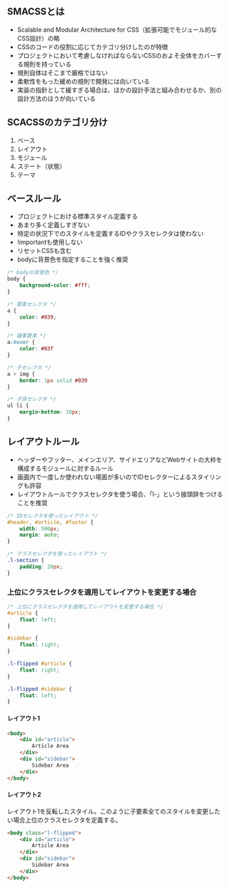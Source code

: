 ## SMACSSとは

- Scalable and Modular Architecture for CSS（拡張可能でモジュール的なCSS設計）の略
- CSSのコードの役割に応じてカテゴリ分けしたのが特徴
- プロジェクトにおいて考慮しなければならないCSSのおよそ全体をカバーする規則を持っている
- 規則自体はそこまで厳格ではない
- 柔軟性をもった緩めの規則で開発には向いている
- 実装の指針として緩すぎる場合は、ほかの設計手法と組み合わせるか、別の設計方法のほうが向いている

## SCACSSのカテゴリ分け 

1. ベース
2. レイアウト
3. モジュール 
4. ステート（状態）
5. テーマ

## ベースルール

- プロジェクトにおける標準スタイル定義する
- あまり多く定義しすぎない
- 特定の状況下でのスタイルを定義するIDやクラスセレクタは使わない
- !importantも使用しない
- リセットCSSも含む
- bodyに背景色を指定することを強く推奨

```css
/* bodyの背景色 */
body {
	background-color: #fff;
}

/* 要素セレクタ */
a {
	color: #039;
}

/* 議事要素 */
a:hover {
	color: #03f
}

/* 子セレクタ */
a > img {
	border: 1px solid #039
}

/* 子孫セレクタ */
ul li {
	margin-bottom: 10px;
}
```

## レイアウトルール

- ヘッダーやフッター、メインエリア、サイドエリアなどWebサイトの大枠を構成するモジュールに対するルール
- 画面内で一度しか使われない場面が多いのでIDセレクターによるスタイリングも許容 
- レイアウトルールでクラスセレクタを使う場合、「l-」という接頭辞をつけることを推奨

```css
/* IDセレクタを使ったレイアウト */
#header, #article, #footer {
	width: 500px;
	margin: auto;
}

/* クラスセレクタを使ったレイアウト */
.l-section {
	padding: 20px;
}
```

### 上位にクラスセレクタを適用してレイアウトを変更する場合

```css
/* 上位にクラスセレクタを適用してレイアウトを変更する場合 */
#article {
	float: left;
}

#sidebar {
	float: right;
}

.l-flipped #article {
	float: right;
}

.l-flipped #sidebar {
	float: left;
}
```

#### レイアウト1

```html
<body>
	<div id="article">
		Article Area
	</div>
	<div id="sidebar">
		Sidebar Area
	</div>
</body>
```

#### レイアウト2

レイアウト1を反転したスタイル。このように子要素全てのスタイルを変更したい場合上位のクラスセレクタを定義する。

```html
<body class="l-flipped">
	<div id="article">
		Article Area
	</div>
	<div id="sidebar">
		Sidebar Area
	</div>
</body>
```
